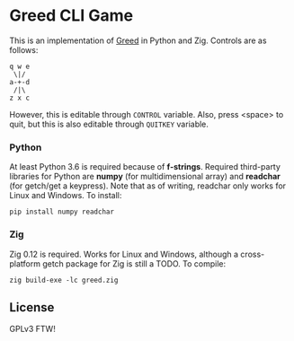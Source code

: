 # Greed CLI Game

This is an implementation of [Greed](https://www.youtube.com/watch?v=XQHq6tdxylk) in Python and Zig. Controls are as follows:

```
q w e
 \|/ 
a-+-d
 /|\ 
z x c
```
However, this is editable through `CONTROL` variable. Also, press &lt;space&gt; to quit, but this is also editable through `QUITKEY` variable.

### Python
At least Python 3.6 is required because of **f-strings**. Required third-party libraries for Python are **numpy** (for multidimensional array) and **readchar** (for getch/get a keypress). Note that as of writing, readchar only works for Linux and Windows. To install:
```console
pip install numpy readchar
```

### Zig
Zig 0.12 is required. Works for Linux and Windows, although a cross-platform getch package for Zig is still a TODO. To compile:
```console
zig build-exe -lc greed.zig
```

## License
GPLv3 FTW!
